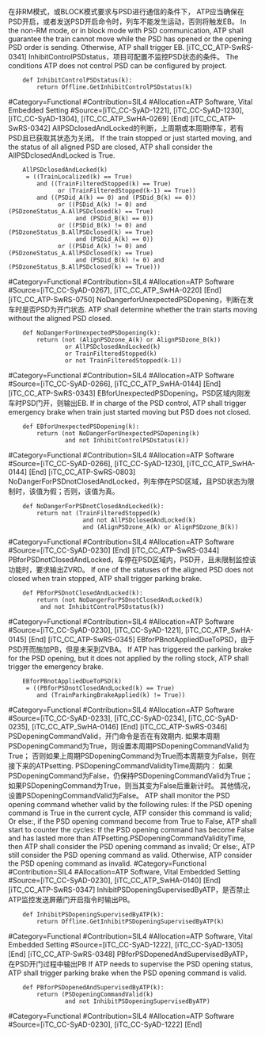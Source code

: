 ﻿
在非RM模式，或BLOCK模式要求与PSD进行通信的条件下， ATP应当确保在PSD开启，或者发送PSD开启命令时，列车不能发生运动，否则将触发EB。
In the non-RM mode, or in block mode with PSD communication, ATP shall guarantee the train cannot move while the PSD has opened or the opening PSD order is sending. Otherwise, ATP shall trigger EB.
[iTC_CC_ATP-SwRS-0341]
InhibitControlPSDstatus，项目可配置不监控PSD状态的条件。
The conditions ATP does not control PSD can be configured by project.
```
	def InhibitControlPSDstatus(k):
	    return Offline.GetInhibitControlPSDstatus(k) 
```
\#Category=Functional
\#Contribution=SIL4
\#Allocation=ATP Software, Vital Embedded Setting
\#Source=[iTC_CC-SyAD-1221], [iTC_CC-SyAD-1230], [iTC_CC-SyAD-1304], [iTC_CC_ATP_SwHA-0269]
[End]
[iTC_CC_ATP-SwRS-0342]
AllPSDclosedAndLocked的判断，上周期或本周期停车，若有PSD且已获取其状态为关闭。
If the train stopped or just started moving, and the status of all aligned PSD are closed, ATP shall consider the AllPSDclosedAndLocked is True.
```
	AllPSDclosedAndLocked(k)
	 = ((TrainLocalized(k) == True)
	    and ((TrainFilteredStopped(k) == True)
	          or (TrainFilteredStopped(k-1) == True))
	    and ((PSDid_A(k) == 0) and (PSDid_B(k) == 0))
	          or ((PSDid_A(k) != 0) and (PSDzoneStatus_A.AllPSDclosed(k) == True)
	               and (PSDid_B(k) == 0))
	          or ((PSDid_B(k) != 0) and (PSDzoneStatus_B.AllPSDclosed(k) == True)
	               and (PSDid_A(k) == 0))
	          or ((PSDid_A(k) != 0) and (PSDzoneStatus_A.AllPSDclosed(k) == True)
	               and (PSDid_B(k) != 0) and (PSDzoneStatus_B.AllPSDclosed(k) == True)))
```
\#Category=Functional
\#Contribution=SIL4
\#Allocation=ATP Software
\#Source=[iTC_CC-SyAD-0267], [iTC_CC_ATP_SwHA-0220]
[End]
[iTC_CC_ATP-SwRS-0750]
NoDangerforUnexpectedPSDopening，判断在发车时是否PSD为开门状态.
ATP shall determine whether the train starts moving without the aligned PSD closed.
```
	def NoDangerForUnexpectedPSDopening(k):
	    return (not (AlignPSDzone_A(k) or AlignPSDzone_B(k))
	            or AllPSDclosedAndLocked(k)
	            or TrainFilteredStopped(k)
	            or not TrainFilteredStopped(k-1))
```
\#Category=Functional
\#Contribution=SIL4
\#Allocation=ATP Software
\#Source=[iTC_CC-SyAD-0266], [iTC_CC_ATP_SwHA-0144]
[End]
[iTC_CC_ATP-SwRS-0343]
EBforUnexpectedPSDopening，PSD区域内刚发车时PSD门开，则输出EB.
If in charge of the PSD control, ATP shall trigger emergency brake when train just started moving but PSD does not closed.
```
	def EBforUnexpectedPSDopening(k):
	    return (not NoDangerForUnexpectedPSDopening(k)
	            and not InhibitControlPSDstatus(k))
```
\#Category=Functional
\#Contribution=SIL4
\#Allocation=ATP Software
\#Source=[iTC_CC-SyAD-0266], [iTC_CC-SyAD-1230], [iTC_CC_ATP_SwHA-0144]
[End]
[iTC_CC_ATP-SwRS-0803]
NoDangerForPSDnotClosedAndLocked，列车停在PSD区域，且PSD状态为限制时，该值为假；否则，该值为真。
```
	def NoDangerForPSDnotClosedAndLocked(k):
	    return not (TrainFilteredStopped(k)
	                 and not AllPSDclosedAndLocked(k)
	                 and (AlignPSDzone_A(k) or AlignPSDzone_B(k))
```
\#Category=Functional
\#Contribution=SIL4
\#Allocation=ATP Software
\#Source=[iTC_CC-SyAD-0230]
[End]
[iTC_CC_ATP-SwRS-0344]
PBforPSDnotClosedAndLocked，车停在PSD区域内，PSD开，且未限制监控该功能时，要求输出ZVRD。
If one of the statuses of the aligned PSD does not closed when train stopped, ATP shall trigger parking brake.
```
	def PBforPSDnotClosedAndLocked(k):
	    return (not NoDangerForPSDnotClosedAndLocked(k)
	     and not InhibitControlPSDstatus(k))
```
\#Category=Functional
\#Contribution=SIL4
\#Allocation=ATP Software
\#Source=[iTC_CC-SyAD-0230], [iTC_CC-SyAD-1221], [iTC_CC_ATP_SwHA-0145]
[End]
[iTC_CC_ATP-SwRS-0345]
EBforPBnotAppliedDueToPSD，由于PSD开而施加PB，但是未采到ZVBA。
If ATP has triggered the parking brake for the PSD opening, but it does not applied by the rolling stock, ATP shall trigger the emergency brake.
```
	EBforPBnotAppliedDueToPSD(k)
	 = ((PBforPSDnotClosedAndLocked(k) == True)
	    and (TrainParkingBrakeApplied(k) != True))
```
\#Category=Functional
\#Contribution=SIL4
\#Allocation=ATP Software
\#Source=[iTC_CC-SyAD-0233], [iTC_CC-SyAD-0234], [iTC_CC-SyAD-0235], [iTC_CC_ATP_SwHA-0146]
[End]
[iTC_CC_ATP-SwRS-0346]
PSDopeningCommandValid，开门命令是否在有效期内.
如果本周期PSDopeningCommand为True，则设置本周期PSDopeningCommandValid为True；
否则如果上周期PSDopeningCommand为True而本周期变为False，则在接下来的ATPsetting. PSDopeningCommandValidityTime周期内：
如果PSDopeningCommand为False，仍保持PSDopeningCommandValid为True；
如果PSDopeningCommand为True，则当其变为False后重新计时。
其他情况，设置PSDopeningCommandValid为False。
ATP shall monitor the PSD opening command whether valid by the following rules:
If the PSD opening command is True in the current cycle, ATP consider this command is valid;
Or else:, if the PSD opening command become from True to False, ATP shall start to counter the cycles:
If the PSD opening command has become False and has lasted more than ATPsetting.PSDopeningCommandValidityTime, then ATP shall consider the PSD opening command as invalid;
Or else:, ATP still consider the PSD opening command as valid.
Otherwise, ATP consider the PSD opening command as invalid.
\#Category=Functional
\#Contribution=SIL4
\#Allocation=ATP Software, Vital Embedded Setting
\#Source=[iTC_CC-SyAD-0230], [iTC_CC_ATP_SwHA-0140]
[End]
[iTC_CC_ATP-SwRS-0347]
InhibitPSDopeningSupervisedByATP，是否禁止ATP监控发送屏蔽门开启指令时输出PB。
```
	def InhibitPSDopeningSupervisedByATP(k):
	    return Offline.GetInhibitPSDopeningSupervisedByATP(k)
```
\#Category=Functional
\#Contribution=SIL4
\#Allocation=ATP Software, Vital Embedded Setting
\#Source=[iTC_CC-SyAD-1222], [iTC_CC-SyAD-1305]
[End]
[iTC_CC_ATP-SwRS-0348]
PBforPSDopenedAndSupervisedByATP，在PSD开门过程中输出PB
If ATP needs to supervise the PSD opening status, ATP shall trigger parking brake when the PSD opening command is valid.
```
	def PBforPSDopenedAndSupervisedByATP(k):
	    return (PSDopeningCommandValid(k)
	            and not InhibitPSDopeningSupervisedByATP) 
```
\#Category=Functional
\#Contribution=SIL4
\#Allocation=ATP Software
\#Source=[iTC_CC-SyAD-0230], [iTC_CC-SyAD-1222]
[End]
